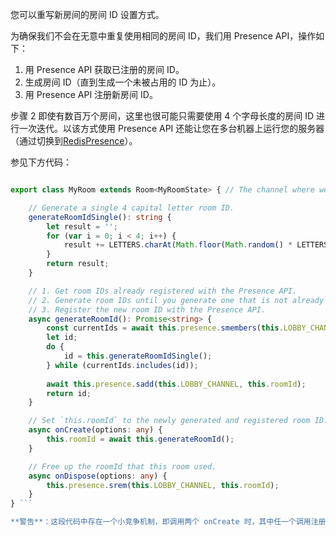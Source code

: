 您可以重写新房间的房间 ID 设置方式。

为确保我们不会在无意中重复使用相同的房间 ID，我们用 Presence API，操作如下：

1. 用 Presence API 获取已注册的房间 ID。
2. 生成房间 ID（直到生成一个未被占用的 ID 为止）。
3. 用 Presence API 注册新房间 ID。

步骤 2 即使有数百万个房间，这里也很可能只需要使用 4 个字母长度的房间 ID 进行一次迭代。以该方式使用 Presence API 还能让您在多台机器上运行您的服务器（通过切换到[RedisPresence](https://docs.colyseus.io/server/presence/#redispresence-clientopts)）。

参见下方代码：

```typescript const LETTERS = "ABCDEFGHIJKLMNOPQRSTUVWXYZ";

export class MyRoom extends Room<MyRoomState> { // The channel where we register the room IDs. // This can be anything you want, it doesn't have to be `$mylobby`.LOBBY\_CHANNEL = "$mylobby"

    // Generate a single 4 capital letter room ID.
    generateRoomIdSingle(): string {
        let result = '';
        for (var i = 0; i < 4; i++) {
            result += LETTERS.charAt(Math.floor(Math.random() * LETTERS.length));
        }
        return result;
    }

    // 1. Get room IDs already registered with the Presence API.
    // 2. Generate room IDs until you generate one that is not already used.
    // 3. Register the new room ID with the Presence API.
    async generateRoomId(): Promise<string> {
        const currentIds = await this.presence.smembers(this.LOBBY_CHANNEL);
        let id;
        do {
            id = this.generateRoomIdSingle();
        } while (currentIds.includes(id));
        
        await this.presence.sadd(this.LOBBY_CHANNEL, this.roomId);
        return id;
    }

    // Set `this.roomId` to the newly generated and registered room ID.
    async onCreate(options: any) {
        this.roomId = await this.generateRoomId();
    }

    // Free up the roomId that this room used.
    async onDispose(options: any) {
        this.presence.srem(this.LOBBY_CHANNEL, this.roomId);
    }
} ```

**警告**：这段代码中存在一个小竞争机制，即调用两个 onCreate 时，其中任一个调用注册前会随机生成相同的代码。这将导致两个不同房间拥有同一个 ID。然而这种竞争是完全不可能发生的（即使有 100 万个活跃的房间且存在随机性，发生的概率仍为 15 万亿分之一）。
